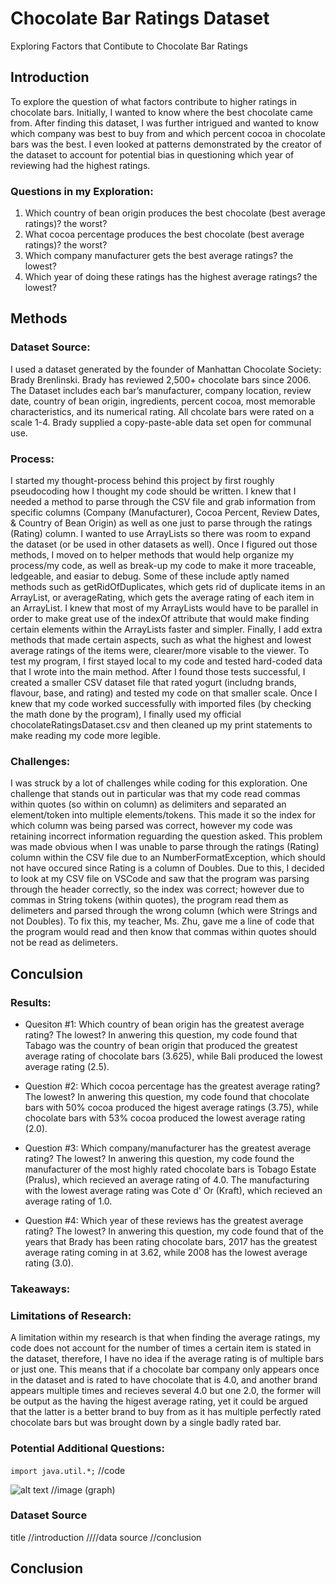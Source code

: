 # Chocolate Bar Ratings Dataset
Exploring Factors that Contibute to Chocolate Bar Ratings

## Introduction
To explore the question of what factors contribute to higher ratings in chocolate bars. Initially, I wanted to know where the best chocolate came from. After finding this dataset, I was further intrigued and wanted to know which company was best to buy from and which percent cocoa in chocolate bars was the best. I even looked at patterns demonstrated by the creator of the dataset to account for potential bias in questioning which year of reviewing had the highest ratings. 

### Questions in my Exploration: 
1. Which country of bean origin produces the best chocolate (best average ratings)? the worst?
2. What cocoa percentage produces the best chocolate (best average ratings)? the worst?
3. Which company manufacturer gets the best average ratings? the lowest?
4. Which year of doing these ratings has the highest average ratings? the lowest?

## Methods

### Dataset Source:
I used a dataset generated by the founder of Manhattan Chocolate Society: Brady Brenlinski. Brady has reviewed 2,500+ chocolate bars since 2006. The Dataset includes each bar’s manufacturer, company location, review date, country of bean origin, ingredients, percent cocoa, most memorable characteristics, and its numerical rating. All chcolate bars were rated on a scale 1-4. Brady supplied a copy-paste-able data set open for communal use. 

### Process:
I started my thought-process behind this project by first roughly pseudocoding how I thought my code should be written. I knew that I needed a method to parse through the CSV file and grab information from specific columns (Company (Manufacturer), Cocoa Percent, Review Dates, & Country of Bean Origin) as well as one just to parse through the ratings (Rating) column. I wanted to use ArrayLists so there was room to expand the dataset (or be used in other datasets as well). Once I figured out those methods, I moved on to helper methods that would help organize my process/my code, as well as break-up my code to make it more traceable, ledgeable, and easiar to debug. Some of these include aptly named methods such as getRidOfDuplicates, which gets rid of duplicate items in an ArrayList, or averageRating, which gets the average rating of each item in an ArrayList. I knew that most of my ArrayLists would have to be parallel in order to make great use of the indexOf attribute that would make finding certain elements within the ArrayLists faster and simpler. Finally, I add extra methods that made certain aspects, such as what the highest and lowest average ratings of the items were, clearer/more visable to the viewer. To test my program, I first stayed local to my code and tested hard-coded data that I wrote into the main method. After I found those tests successful, I created a smaller CSV dataset file that rated yogurt (includng brands, flavour, base, and rating) and tested my code on that smaller scale. Once I knew that my code worked successfully with imported files (by checking the math done by the program), I finally used my official chocolateRatingsDataset.csv and then cleaned up my print statements to make reading my code more legible. 

### Challenges:
I was struck by a lot of challenges while coding for this exploration. One challenge that stands out in particular was that my code read commas within quotes (so within on column) as delimiters and separated an element/token into multiple elements/tokens. This made it so the index for which column was being parsed was correct, however my code was retaining incorrect information reguarding the question asked. This problem was made obvious when I was unable to parse through the ratings (Rating) column within the CSV file due to an NumberFormatException, which should not have occured since Rating is a column of Doubles. Due to this, I decided to look at my CSV file on VSCode and saw that the program was parsing through the header correctly, so the index was correct; however due to commas in String tokens (within quotes), the program read them as delimeters and parsed through the wrong column (which were Strings and not Doubles). To fix this, my teacher, Ms. Zhu, gave me a line of code that the program would read and then know that commas within quotes should not be read as delimeters. 

## Conculsion

### Results:
- Quesiton #1: Which country of bean origin has the greatest average rating? The lowest?
In anwering this question, my code found that Tabago was the country of bean origin that produced the greatest average rating of chocolate bars (3.625), while Bali produced the lowest average rating (2.5).

- Question #2: Which cocoa percentage has the greatest average rating? The lowest?
In anwering this question, my code found that chocolate bars with 50% cocoa produced the higest average ratings (3.75), while chocolate bars with 53% cocoa produced the lowest average rating (2.0).

- Question #3: Which company/manufacturer has the greatest average rating? The lowest?
In anwering this question, my code found the manufacturer of the most highly rated chocolate bars is Tobago Estate (Pralus), which recieved an average rating of 4.0. The manufacturing with the lowest average rating was Cote d' Or (Kraft), which recieved an average rating of 1.0.

- Question #4: Which year of these reviews has the greatest average rating? The lowest?
In anwering this question, my code found that of the years that Brady has been rating chocolate bars, 2017 has the greatest average rating coming in at 3.62, while 2008 has the lowest average rating (3.0).

### Takeaways: 


### Limitations of Research:
A limitation within my research is that when finding the average ratings, my code does not account for the number of times a certain item is stated in the dataset, therefore, I have no idea if the average rating is of multiple bars or just one. This means that if a chocolate bar company only appears once in the dataset and is rated to have chocolate that is 4.0, and another brand appears multiple times and recieves several 4.0 but one 2.0, the former will be output as the having the higest average rating, yet it could be argued that the latter is a better brand to buy from as it has multiple perfectly rated chocolate bars but was brought down by a single badly rated bar. 

### Potential Additional Questions:



`import java.util.*;` //code

![alt text](image.jpg) //image (graph)

### Dataset Source 

title
//introduction
////data source
//conclusion

## Conclusion 
